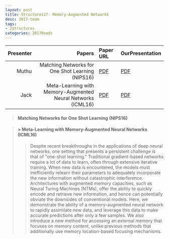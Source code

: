 ```yaml
---
layout: post
title: Structures17- Memory-Augmented Networks 
desc: 2017-team
tags:
- 2Structures
categories: 2017Reads
---
```


| Presenter | Papers | Paper URL| OurPresentation |
| -----: | ---------------------------: | :----- | :----- |
| Muthu | Matching Networks for One Shot Learning (NIPS16)| [PDF](https://arxiv.org/abs/1606.04080) | [PDF]({{site.baseurl}}/MoreTalksTeam/Un17/Muthu-MatchingNet.pdf) |
| Jack | Meta-Learning with Memory-Augmented Neural Networks (ICML16) | [PDF](http://proceedings.mlr.press/v48/santoro16.pdf) | [PDF]({{site.baseurl}}/MoreTalksTeam/Jack/20170724_Memory_Augmented.pdf) |


> ####  Matching Networks for One Shot Learning (NIPS16)
[^1]: Learning from a few examples remains a key challenge in machine learning. Despite recent advances in important domains such as vision and language, the standard supervised deep learning paradigm does not offer a satisfactory solution for learning new concepts rapidly from little data. In this work, we employ ideas from metric learning based on deep neural features and from recent advances that augment neural networks with external memories. Our framework learns a network that maps a small labelled support set and an unlabelled example to its label, obviating the need for fine-tuning to adapt to new class types. We then define one-shot learning problems on vision (using Omniglot, ImageNet) and language tasks. Our algorithm improves one-shot accuracy on ImageNet from 87.6% to 93.2% and from 88.0% to 93.8% on Omniglot compared to competing approaches. We also demonstrate the usefulness of the same model on language modeling by introducing a one-shot task on the Penn Treebank.


> #### > Meta-Learning with Memory-Augmented Neural Networks (ICML16)
>>Despite recent breakthroughs in the applications of deep neural networks, one setting that presents a persistent challenge is that of "one-shot learning." Traditional gradient-based networks require a lot of data to learn, often through extensive iterative training. When new data is encountered, the models must inefficiently relearn their parameters to adequately incorporate the new information without catastrophic interference. Architectures with augmented memory capacities, such as Neural Turing Machines (NTMs), offer the ability to quickly encode and retrieve new information, and hence can potentially obviate the downsides of conventional models. Here, we demonstrate the ability of a memory-augmented neural network to rapidly assimilate new data, and leverage this data to make accurate predictions after only a few samples. We also introduce a new method for accessing an external memory that focuses on memory content, unlike previous methods that additionally use memory location-based focusing mechanisms.

</font>